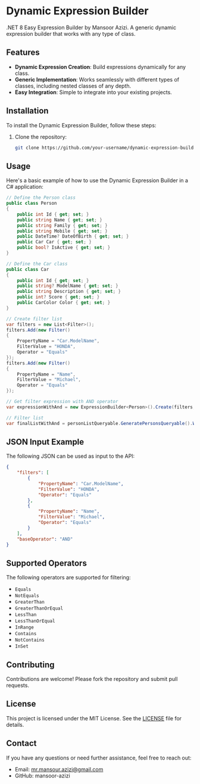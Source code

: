 
# Dynamic Expression Builder

.NET 8 Easy Expression Builder by Mansoor Azizi.
A generic dynamic expression builder that works with any type of class.

## Features

- **Dynamic Expression Creation**: Build expressions dynamically for any class.
- **Generic Implementation**: Works seamlessly with different types of classes, including nested classes of any depth.
- **Easy Integration**: Simple to integrate into your existing projects.

## Installation

To install the Dynamic Expression Builder, follow these steps:

1. Clone the repository:
   ```bash
   git clone https://github.com/your-username/dynamic-expression-builder.git
   ```

## Usage

Here's a basic example of how to use the Dynamic Expression Builder in a C# application:

```csharp
// Define the Person class
public class Person
{
    public int Id { get; set; }
    public string Name { get; set; }
    public string Family { get; set; }
    public string Mobile { get; set; }
    public DateTime? DateOfBirth { get; set; }
    public Car Car { get; set; }
    public bool? IsActive { get; set; }
}

// Define the Car class
public class Car
{
    public int Id { get; set; }
    public string? ModelName { get; set; }
    public string Description { get; set; }
    public int? Score { get; set; }
    public CarColor Color { get; set; }
}

// Create filter list
var filters = new List<Filter>();
filters.Add(new Filter()
{
    PropertyName = "Car.ModelName",
    FilterValue = "HONDA",
    Operator = "Equals"
});
filters.Add(new Filter()
{
    PropertyName = "Name",
    FilterValue = "Michael",
    Operator = "Equals"
});

// Get filter expression with AND operator
var expressionWithAnd = new ExpressionBuilder<Person>().Create(filters, ExpressionBaseOperator.AND);

// Filter list
var finalListWithAnd = personListQueryable.GeneratePersonsQueryable().Where(expressionWithAnd).ToList();
```

## JSON Input Example

The following JSON can be used as input to the API:

```json
{
    "filters": [
        {
            "PropertyName": "Car.ModelName",
            "FilterValue": "HONDA",
            "Operator": "Equals"
        },
        {
            "PropertyName": "Name",
            "FilterValue": "Michael",
            "Operator": "Equals"
        }
    ],
    "baseOperator": "AND"
}
```

## Supported Operators

The following operators are supported for filtering:

- `Equals`
- `NotEquals`
- `GreaterThan`
- `GreaterThanOrEqual`
- `LessThan`
- `LessThanOrEqual`
- `InRange`
- `Contains`
- `NotContains`
- `InSet`

## Contributing

Contributions are welcome! Please fork the repository and submit pull requests.

## License

This project is licensed under the MIT License. See the [LICENSE](LICENSE) file for details.

## Contact

If you have any questions or need further assistance, feel free to reach out:

- Email: mr.mansour.azizi@gmail.com
- GitHub: mansoor-azizi
```
